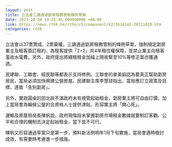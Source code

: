```yaml
---
layout: post
title: 立法會三讀通過劏房租務管制條例草案
date: 2021-10-20 19:25:45.000000000 +08:00
link: https://news.rthk.hk/rthk/ch/component/k2/1616142-20211020.htm
categories: rthk
---
```


立法會以37票贊成、2票棄權，三讀通過劏房租務管制的條例草案，強制規定劏房業主及租客簽訂租約，為租客提供「2+2」共4年租住權保障，並禁止業主向租客濫收水電費。另外，政府提出將續租租金加幅上限收緊至10%等修正案亦獲通過。

民建聯、工聯會、經民聯等都表示支持修例。工聯會的麥美娟認為要真正幫助劏房居民，當局必須加快興建公營房屋。民建聯主席李慧琼指出，當局應訂立政策及目標，達致「告別劏房」。

另外，實政圓桌的田北辰不滿政府未有規管起始租金，劏房業主將可自由訂價，加上當局會為輪候公屋的合資格人士提供津貼，形容業主將「開心死」。

運輸及房屋局局長陳帆說，政府現階段未掌握劏房市場租金數據就要制訂客觀、公平和合理的機制去決定起始租金，當下並不可行。

陳帆又形容通過草案只是第一步，預料新法例明年1月下旬實施，當局會適時檢討成效，有需要時考慮進一步措施。
